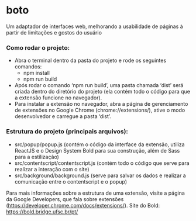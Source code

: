 # boto
Um adaptador de interfaces web, melhorando a usabilidade de páginas à partir de limitações e gostos do usuário

### Como rodar o projeto:
- Abra o terminal dentro da pasta do projeto e rode os seguintes comandos:
    - npm install
    - npm run build
- Após rodar o comando ‘npm run build’, uma pasta chamada ‘dist’ será criada dentro do diretório do projeto (ela contém todo o código para que a extensão funcione no navegador).
- Para instalar a extensão no navegador, abra a página de gerenciamento de extensões no Google Chrome (chrome://extensions/), ative o modo desenvolvedor e carregue a pasta ‘dist’.

### Estrutura do projeto (principais arquivos):
- src/popup/popup.js (contém o código da interface da extensão, utiliza ReactJS e o Design System Bold para sua construção, além de Sass para a estilização)
- src/contentscript/contentscript.js (contém todo o código que serve para realizar a interação com o site)
- src/background/background.js (serve para salvar os dados e realizar a comunicação entre o contentscript e o popup)

Para mais informações sobre a estrutura de uma extensão, visite a página da Google Developers, que fala sobre extensões (https://developer.chrome.com/docs/extensions/).
Site do Bold: https://bold.bridge.ufsc.br/pt/

